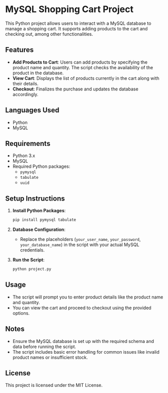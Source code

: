 
# MySQL Shopping Cart Project

This Python project allows users to interact with a MySQL database to manage a shopping cart. It supports adding products to the cart and checking out, among other functionalities.

## Features

- **Add Products to Cart**: Users can add products by specifying the product name and quantity. The script checks the availability of the product in the database.
- **View Cart**: Displays the list of products currently in the cart along with their details.
- **Checkout**: Finalizes the purchase and updates the database accordingly.

## Languages Used

- Python
- MySQL

  
## Requirements

- Python 3.x
- MySQL
- Required Python packages:
  - `pymysql`
  - `tabulate`
  - `uuid`

## Setup Instructions

1. **Install Python Packages**:
    ```bash
    pip install pymysql tabulate
    ```

2. **Database Configuration**:
    - Replace the placeholders (`your_user_name`, `your_password`, `your_database_name`) in the script with your actual MySQL credentials.

3. **Run the Script**:
    ```bash
    python project.py
    ```

## Usage

- The script will prompt you to enter product details like the product name and quantity.
- You can view the cart and proceed to checkout using the provided options.

## Notes

- Ensure the MySQL database is set up with the required schema and data before running the script.
- The script includes basic error handling for common issues like invalid product names or insufficient stock.

## License

This project is licensed under the MIT License.



